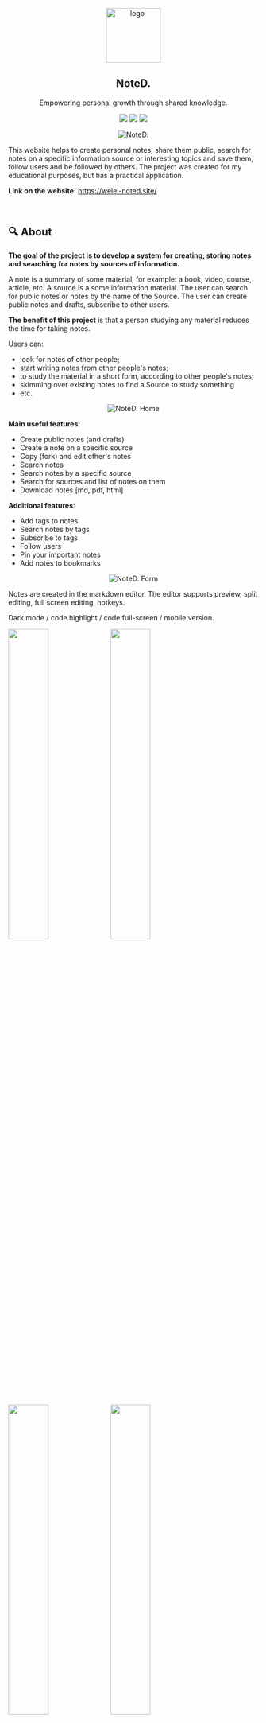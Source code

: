 <p align="center"><a href="https://welel-noted.site/"><img src="https://i.ibb.co/NjHnqXD/logo.png" alt="logo" width="110" border="0"></a></p>

<h2 align="center">NoteD.</h2>

<p align="center">Empowering personal growth through shared knowledge.</p>

<p align="center">
  <img src="https://img.shields.io/badge/python-v3.8-blue" >
  <img src="https://img.shields.io/badge/django-v4.1-blue">
  <img src="https://img.shields.io/badge/code%20style-black-black">
</p>

<p align="center">
  <a href="https://welel-noted.site/">
  <img src="https://i.ibb.co/ZMj9tvr/output-onlinepngtools.png" alt="NoteD."  border="0" />
  </a>
</p>

This website helps to create personal notes, share them public, search for notes on a specific information source or interesting topics and save them, follow users and be followed by others. The project was created for my educational purposes, but has a practical application.

**Link on the website:** https://welel-noted.site/

</br>

## 🔍 About

**The goal of the project is to develop a system for creating, storing notes and searching for notes by sources of information.**

A note is a summary of some material, for example: a book, video, course, article, etc. A source is a some information material.
The user can search for public notes or notes by the name of the Source. The user can create public notes and drafts, subscribe to other users.

**The benefit of this project** is that a person studying any material reduces the time for taking notes. 

Users can:
- look for notes of other people;
- start writing notes from other people's notes;
- to study the material in a short form, according to other people's notes;
- skimming over existing notes to find a Source to study something
- etc.

<p align="center"><img src="https://i.ibb.co/rtX98KM/screely-1671564311882.png" alt="NoteD. Home"  border="0" /></p>


**Main useful features**:

- Create public notes (and drafts)
- Create a note on a specific source
- Copy (fork) and edit other's notes
- Search notes
- Search notes by a specific source
- Search for sources and list of notes on them
- Download notes [md, pdf, html]

**Additional features**:

- Add tags to notes
- Search notes by tags
- Subscribe to tags
- Follow users
- Pin your important notes
- Add notes to bookmarks

<p align="center"><img src="https://i.ibb.co/FY8JrJw/screely-1671564251678.png" alt="NoteD. Form"  border="0" /></p>

Notes are created in the markdown editor. The editor supports preview, split editing, full screen editing, hotkeys.

Dark mode / code highlight / code full-screen / mobile version.

<p>
  <code><img width="40%" src="https://i.ibb.co/zR73qnJ/screely-1671641709714.png"></code>
  <code><img width="40%" src="https://i.ibb.co/QJCZk42/screely-1671564364437.png"></code>
  <br>
  <code><img width="40%" src="https://i.ibb.co/JRmRVjF/screely-1671630742282.png"></code>
  <code><img width="40%" src="https://i.ibb.co/86NxJQ4/screely-1671630946911.png"></code>
    <br>
  <code><img width="35%" src="https://i.ibb.co/fvGJFwN/Screen-Shot-2022-12-21-at-19-46-17-iphone13pink-portrait.png"></code>
  <code><img width="35%" src="https://i.ibb.co/Vx7scdn/Screen-Shot-2022-12-21-at-19-46-51-iphone13blue-portrait.png"></code>
</p>


## 🔥 Features

| Feature                  | Description                                                                                                                                                                                                                                                                                                                    |
| ------------------------ | ------------------------------------------------------------------------------------------------------------------------------------------------------------------------------------------------------------------------------------------------------------------------------------------------------------------------------ |
| User Accounts            | Users can create an account to access additional features, log in to their account. **Social authentication** is also supported with Google, GitHub, or Yandex accounts.                                                                                                                                                           |
| Content Management       | Users can **create and edit** content using a user-friendly interface (WYSIWYG Markdown Editor), and content can be **tagged** for easier categorization and searching. Users can also **bookmark** posts to easily access them later and **like** posts to show their appreciation. Posts can be **downloaded** in Markdown, PDF, or HTML format. |
| User Interaction         | Users have a **profile** page that displays their information and activity (notes). Users can **follow** other users to see their activity and **share content** on Twitter, WhatsApp, and Telegram.                                           |
| Search                   | Users can search for content based on keywords, tags and sources.                                                                                                                                                                                                                                                              |
| Design                   | The site uses Twitter Bootstrap for **responsive** layout and UI elements and is designed to be mobile-friendly, and the site offers a **dark mode** for users who prefer it.                                                                                                                                                          |
| Internationalization     | Site is available in both English and Russian                                                                                                                                                                                                                                                                                  | 
| Code Tests/Documentation | Code is documented to make it easier to understand and maintain. Automated tests are used to check for functionality, identify bugs, and ensure optimal performance.                                                                                                                                                           |
|Caching System|Site uses caching to improve performance. **Asynchronous tasks** are used to improve responsiveness.|
|GitHub API Integration|Site integrates with GitHub API to render markdown files in the HTML format (with code highlighting).

</br>

## 🛠️ Tech stack

<p>
  <code><img width="10%" src="https://www.vectorlogo.zone/logos/python/python-ar21.svg"></code>
  <code><img width="10%" src="https://www.vectorlogo.zone/logos/djangoproject/djangoproject-ar21.svg"></code>
  <code><img width="10%" src="https://www.vectorlogo.zone/logos/postgresql/postgresql-ar21.svg"></code>
  <code><img width="10%" src="https://www.vectorlogo.zone/logos/redis/redis-ar21.svg"></code>
  <code><img width="10%" src="https://images.g2crowd.com/uploads/product/image/social_landscape/social_landscape_8a31c306355eb532650043bf039d70a7/python-celery.png"></code>
  </br>
  
  <code><img width="10%" src="https://www.vectorlogo.zone/logos/nginx/nginx-ar21.svg"></code>
  <code><img width="10%" src="https://www.vectorlogo.zone/logos/gunicorn/gunicorn-ar21.svg"></code>
  <code><img width="10%" src="https://www.vectorlogo.zone/logos/docker/docker-ar21.svg"></code>
  <code><img width="10%" src="https://www.vectorlogo.zone/logos/jenkins/jenkins-ar21.svg"></code>
  <code><img width="10%" src="https://www.vectorlogo.zone/logos/linux/linux-ar21.svg"></code>
  </br>
  
  <code><img width="10%" src="https://www.vectorlogo.zone/logos/git-scm/git-scm-ar21.svg"></code>
  <code><img width="10%" src="https://www.vectorlogo.zone/logos/w3_html5/w3_html5-ar21.svg"></code>
  <code><img width="10%" src="https://www.vectorlogo.zone/logos/netlifyapp_watercss/netlifyapp_watercss-ar21.svg"></code>
  <code><img width="10%" src="https://www.vectorlogo.zone/logos/getbootstrap/getbootstrap-ar21.svg"></code>
</p>
</br>

## 🏗️ Installation

0. Prerequisites:

- `sudo apt install g++`
- `sudo apt install build-essential`
- `sudo apt install libpq-dev python3-dev python3-pip python3.10-venv`
- `sudo apt install wkhtmltopdf` for PDF files generation.
- `sudo apt install gettext` for translation.

1. [Install PostgreSQL](https://www.postgresql.org/download/) and create new database.

    To use trigrams in PostgreSQL, you will need to install the `pg_trgm`
    extension first. 
    Execute the following command to install the `pg_trgm` extension inside a database:
    `CREATE EXTENSION pg_trgm;`

2. Clone or download the repository.
   
3. Create and activate [virtual environment and install requirements](https://packaging.python.org/en/latest/guides/installing-using-pip-and-virtual-environments/) from `requirements/local.txt` using Python 3.10.

4. Fill `.env.dist` file with required data and rename it to `.env`. Minimal requirements are `SECRET_KEY` and the database cofiguration (but then the functionality will be limited).

5. Make migrations and migrate with a custom command[1] or via Makefile[2].

```
# [1]
python manage.py makemigrate --settings=core.settings.local

# [2]
make setdb
```

6. [Set up a cache backend](https://docs.djangoproject.com/en/4.1/topics/cache/) or set a cache backend with following code in `core/settings/local.py`:

```python
CACHES = {
    "default": {
        "BACKEND": "common.cache.RedisDummyCache",
    }
}
```

7. Set up Celery worker and Celery beat.

8. Run the development server with one of the following commands.

```
# [1]
python manage.py runserver --settings=core.settings.local

# [2]
make run
```

</br>

### 👨‍💻 Team

- [Pavel Loginov](https://github.com/welel) (Backend/Frontend)
- [Eduard Antadze](https://github.com/eantdz) (DevOps)

